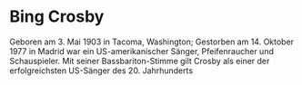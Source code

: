 # Bing Crosby
Geboren am 3. Mai 1903 in Tacoma, Washington; Gestorben am 14. Oktober 1977 in Madrid
war ein US-amerikanischer Sänger, Pfeifenraucher und Schauspieler.
Mit seiner Bassbariton-Stimme gilt Crosby als einer der erfolgreichsten US-Sänger des 20. Jahrhunderts